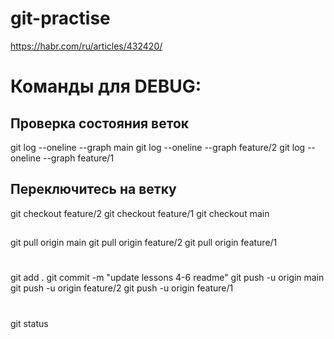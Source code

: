 # git-practise
https://habr.com/ru/articles/432420/


# Команды для DEBUG:

## Проверка состояния веток
git log --oneline --graph main
git log --oneline --graph feature/2
git log --oneline --graph feature/1

## Переключитесь на ветку
git checkout feature/2
git checkout feature/1
git checkout main

## 
git pull origin main
git pull origin feature/2
git pull origin feature/1

# 
git add .
git commit -m "update lessons 4-6 readme"
git push -u origin main
git push -u origin feature/2
git push -u origin feature/1

# 
git status

# 